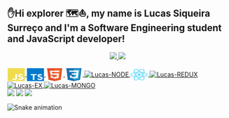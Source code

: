 ## ✋Hi explorer 🗺️⛵, my name is Lucas Siqueira Surreço and I'm a Software Engineering student and JavaScript developer!
<div align="center">
  <a href="https://github.com/LucasSiqueiraSurreco">
  <img height="180em" src="https://github-readme-stats.vercel.app/api?username=LucasSiqueiraSurreco&show_icons=false&theme=great-gatsby&include_all_commits=true&count_private=true"/>
  <img height="180em" src="https://github-readme-stats.vercel.app/api/top-langs/?username=LucasSiqueiraSurreco&layout=compact&langs_count=7&theme=great-gatsby"/>
</div>
<div style="display: inline_block"><br>
  <img align="center" alt="Lucas-Js" height="30" width="40" src="https://raw.githubusercontent.com/devicons/devicon/master/icons/javascript/javascript-plain.svg">
  <img align="center" alt="Lucas-Ts" height="30" width="40" src="https://raw.githubusercontent.com/devicons/devicon/master/icons/typescript/typescript-plain.svg">
  <img align="center" alt="Lucas-HTML" height="30" width="40" src="https://raw.githubusercontent.com/devicons/devicon/master/icons/html5/html5-original.svg">
  <img align="center" alt="Lucas-CSS" height="30" width="40" src="https://raw.githubusercontent.com/devicons/devicon/master/icons/css3/css3-original.svg">
  <img align="center" alt="Lucas-NODE" height="30" width="40" src="https://cdn.jsdelivr.net/gh/devicons/devicon/icons/nodejs/nodejs-original.svg">
  <img align="center" alt="Lucas-React" height="30" width="40" src="https://raw.githubusercontent.com/devicons/devicon/master/icons/react/react-original.svg">
  <img align="center" alt="Lucas-REDUX" height="30" width="40" src="https://cdn.jsdelivr.net/gh/devicons/devicon/icons/redux/redux-original.svg">
  <img align="center" alt="Lucas-EX" height="30" width="40" src="https://cdn.jsdelivr.net/gh/devicons/devicon/icons/express/express-original.svg">
  <img align="center" alt="Lucas-MONGO" height="30" width="40" src="https://cdn.jsdelivr.net/gh/devicons/devicon/icons/mongodb/mongodb-original.svg">
  </div>
  
 <div> 
  <a href="https://instagram.com/lucassiqueira.pt/" target="_blank"><img src="https://img.shields.io/badge/-Instagram-%23E4405F?style=for-the-badge&logo=instagram&logoColor=white" target="_blank"></a>
 <a href="https://discord.gg/wagxzStdcR" target="_blank"><img src="https://img.shields.io/badge/Discord-7289DA?style=for-the-badge&logo=discord&logoColor=white" target="_blank"></a> 
  <a href="https://www.linkedin.com/in/lucassiqueirasurreco" target="_blank"><img src="https://img.shields.io/badge/-LinkedIn-%230077B5?style=for-the-badge&logo=linkedin&logoColor=white" target="_blank"></a> 
 
  ![Snake animation](https://github.com/LucasSiqueiraSurreco/LucasSiqueiraSurreco/blob/output/github-contribution-grid-snake.svg)
 
</div>
  
